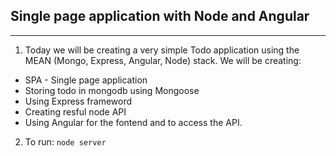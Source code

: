 ## Single page application with Node and Angular

---
1. Today we will be creating a very simple Todo application using the MEAN (Mongo, Express, Angular, Node) stack. We will be creating:
+ SPA - Single page application
+ Storing todo in mongodb using Mongoose
+ Using Express frameword
+ Creating resful  node API
+ Using Angular for the fontend and to access the API.


2. To run:
`node server`


